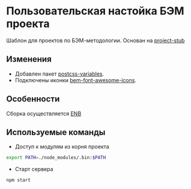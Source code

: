 # Пользовательская настойка БЭМ проекта

Шаблон для проектов по БЭМ-методологии. Основан на [project-stub](https://github.com/bem/project-stub)

## Изменения

* Добавлен пакет [postcss-variables](https://www.npmjs.com/package/postcss-variables).
* Подключены иконки [bem-font-awesome-icons](https://github.com/tadatuta/bem-font-awesome-icons).

## Особенности

Сборка осуществляется [ENB](https://en.bem.info/toolbox/enb/)

## Используемые команды

* Доступ к модулям из корня проекта

```bash
export PATH=./node_modules/.bin:$PATH
```

* Старт сервера

```bash
npm start
```
